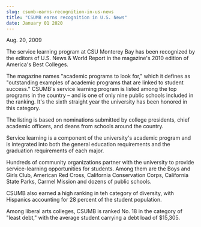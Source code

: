```yaml
---
slug: csumb-earns-recognition-in-us-news
title: "CSUMB earns recognition in U.S. News"
date: January 01 2020
---
```


<p>Aug. 20, 2009
</p><p>The service learning program at CSU Monterey Bay has been recognized by the editors of U.S. News &amp; World Report in the magazine's 2010 edition of America's Best Colleges.
</p><p>The magazine names "academic programs to look for," which it defines as "outstanding examples of academic programs that are linked to student success." CSUMB's service learning program is listed among the top programs in the country – and is one of only nine public schools included in the ranking. It's the sixth straight year the university has been honored in this category.
</p><p>The listing is based on nominations submitted by college presidents, chief academic officers, and deans from schools around the country.
</p><p>Service learning is a component of the university's academic program and is integrated into both the general education requirements and the graduation requirements of each major.
</p><p>Hundreds of community organizations partner with the university to provide service-learning opportunities for students. Among them are the Boys and Girls Club, American Red Cross, California Conservation Corps, California State Parks, Carmel Mission and dozens of public schools.
</p><p>CSUMB also earned a high ranking in teh category of diversity, with Hispanics accounting for 28 percent of the student population.
</p><p>Among liberal arts colleges, CSUMB is ranked No. 18 in the category of "least debt," with the average student carrying a debt load of $15,305.
</p><p> 
</p><p> 
</p><p><strong>  </strong>
</p><p><strong>  </strong>
</p><p><strong>  </strong>
</p><p><strong>  </strong>
</p><p><strong>  </strong>
</p>
